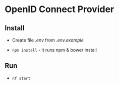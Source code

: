 # OpenID Connect Provider

## Install

- Create file *.env* from *.env.example*

- `npm install` - it runs npm & bower install

## Run

- `nf start`